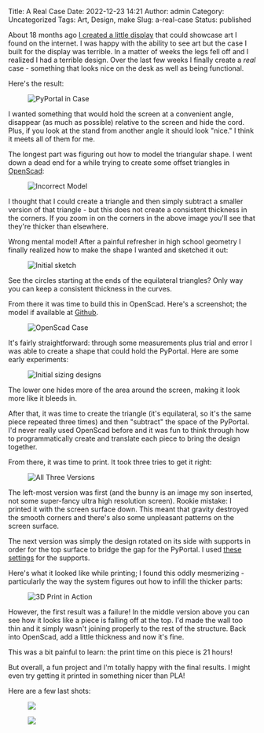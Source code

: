 Title: A Real Case
Date: 2022-12-23 14:21
Author: admin
Category: Uncategorized
Tags: Art, Design, make
Slug: a-real-case
Status: published



About 18 months ago [I created a little display](http://lindsayrgwatt.com/blog/2021/07/art-at-home/) that could showcase art I found on the internet. I was happy with the ability to see art but the case I built for the display was terrible. In a matter of weeks the legs fell off and I realized I had a terrible design. Over the last few weeks I finally create a *real* case - something that looks nice on the desk as well as being functional.





Here's the result:





<figure class=" size-large">
<img src="{static}/images/2022/12/IMG_0386-768x1024.jpeg" class="" alt="PyPortal in Case" />
</figure>





I wanted something that would hold the screen at a convenient angle, disappear (as much as possible) relative to the screen and hide the cord. Plus, if you look at the stand from another angle it should look "nice." I think it meets all of them for me.





The longest part was figuring out how to model the triangular shape. I went down a dead end for a while trying to create some offset triangles in [OpenScad](https://openscad.org):





<figure class=" size-large">
<img src="{static}/images/2022/12/Screen-Shot-2022-12-23-at-1.04.18-PM-1024x631.png" class="" alt="Incorrect Model" />
</figure>





I thought that I could create a triangle and then simply subtract a smaller version of that triangle - but this does not create a consistent thickness in the corners. If you zoom in on the corners in the above image you'll see that they're thicker than elsewhere.





Wrong mental model! After a painful refresher in high school geometry I finally realized how to make the shape I wanted and sketched it out:





<figure class=" size-large">
<img src="{static}/images/2022/12/IMG_0387-1024x1024.jpeg" class="" alt="Initial sketch" />
</figure>





See the circles starting at the ends of the equilateral triangles? Only way you can keep a consistent thickness in the curves.





From there it was time to build this in OpenScad. Here's a screenshot; the model if available at [Github](https://github.com/lindsayrgwatt/mini_pics).





<figure class=" size-large">
<img src="{static}/images/2022/12/Screen-Shot-2022-12-23-at-1.00.28-PM-1024x631.png" class="" alt="OpenScad Case" />
</figure>





It's fairly straightforward: through some measurements plus trial and error I was able to create a shape that could hold the PyPortal. Here are some early experiments:





<figure class=" size-large">
<img src="{static}/images/2022/12/IMG_0385-768x1024.jpeg" class="" alt="Initial sizing designs" />
</figure>





The lower one hides more of the area around the screen, making it look more like it bleeds in.





After that, it was time to create the triangle (it's equilateral, so it's the same piece repeated three times) and then "subtract" the space of the PyPortal. I'd never really used OpenScad before and it was fun to think through how to programmatically create and translate each piece to bring the design together.





From there, it was time to print. It took three tries to get it right:





<figure class=" size-large">
<img src="{static}/images/2022/12/IMG_0380-1024x768.jpeg" class="" alt="All Three Versions" />
</figure>





The left-most version was first (and the bunny is an image my son inserted, not some super-fancy ultra high resolution screen). Rookie mistake: I printed it with the screen surface down. This meant that gravity destroyed the smooth corners and there's also some unpleasant patterns on the screen surface.





The next version was simply the design rotated on its side with supports in order for the top surface to bridge the gap for the PyPortal. I used [these settings](https://forum.prusa3d.com/forum/prusaslicer/prusaslicer-hard-to-remove-supports/) for the supports.





Here's what it looked like while printing; I found this oddly mesmerizing - particularly the way the system figures out how to infill the thicker parts:





<figure class=" size-large">
<img src="{static}/images/2022/12/IMG_0341-1024x768.jpeg" class="" alt="3D Print in Action" />
</figure>





However, the first result was a failure! In the middle version above you can see how it looks like a piece is falling off at the top. I'd made the wall too thin and it simply wasn't joining properly to the rest of the structure. Back into OpenScad, add a little thickness and now it's fine.





This was a bit painful to learn: the print time on this piece is 21 hours!





But overall, a fun project and I'm totally happy with the final results. I might even try getting it printed in something nicer than PLA!





Here are a few last shots:





<figure class=" size-large">
<img src="{static}/images/2022/12/IMG_0383-1024x768.jpeg" class="" />
</figure>





<figure class=" size-large">
<img src="{static}/images/2022/12/IMG_0382-768x1024.jpeg" class="" />
</figure>


